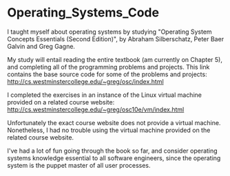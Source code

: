 # Operating_Systems_Code

I taught myself about operating systems by studying "Operating System Concepts
Essentials (Second Edition)", by Abraham Silberschatz, Peter Baer Galvin and
Greg Gagne.

My study will entail reading the entire textbook (am currently on Chapter 5),
and completing all of the programming problems and projects. This link
contains the base source code for some of the problems and projects: 
http://cs.westminstercollege.edu/~greg/osc/index.html

I completed the exercises in an instance of the Linux virtual machine 
provided on a related course website:
http://cs.westminstercollege.edu/~greg/osc10e/vm/index.html

Unfortunately the exact course website does not provide a virtual machine.
Nonetheless, I had no trouble using the virtual machine provided on the
related course website.

I've had a lot of fun going through the book so far, and consider operating 
systems knowledge essential to all software engineers, since the operating
system is the puppet master of all user processes.
